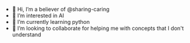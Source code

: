 - 👋 Hi, I’m a believer of @sharing-caring
- 👀 I’m interested in AI
- 🌱 I’m currently learning python
- 💞️ I’m looking to collaborate for helping me with concepts that I don't understand
<!---
sharing-caring/sharing-caring is a ✨ special ✨ repository because its `README.md` (this file) appears on your GitHub profile.
You can click the Preview link to take a look at your changes.
--->
